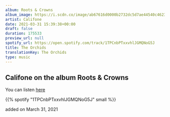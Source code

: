 ```yaml
---
album: Roots & Crowns
album_image: https://i.scdn.co/image/ab67616d0000b2732dc5d7ae44540c46230ebd02
artist: Califone
date: 2021-03-31 15:39:38+00:00
draft: false
duration: 175533
preview_url: null
spotify_url: https://open.spotify.com/track/1TPCnbPTxxvhlJGMQNoG5J
title: The Orchids
translationKey: The Orchids
type: music
---
```


## Califone on the album Roots & Crowns

You can listen [here](https://open.spotify.com/track/1TPCnbPTxxvhlJGMQNoG5J)

{{% spotify "1TPCnbPTxxvhlJGMQNoG5J" small %}}

added on March 31, 2021